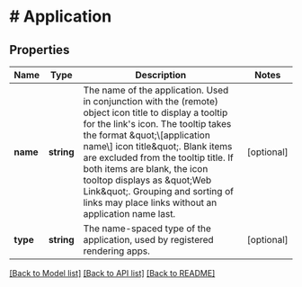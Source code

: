 # # Application

## Properties

Name | Type | Description | Notes
------------ | ------------- | ------------- | -------------
**name** | **string** | The name of the application. Used in conjunction with the (remote) object icon title to display a tooltip for the link&#39;s icon. The tooltip takes the format \&quot;\\[application name\\] icon title\&quot;. Blank items are excluded from the tooltip title. If both items are blank, the icon tooltop displays as \&quot;Web Link\&quot;. Grouping and sorting of links may place links without an application name last. | [optional]
**type** | **string** | The name-spaced type of the application, used by registered rendering apps. | [optional]

[[Back to Model list]](../../README.md#models) [[Back to API list]](../../README.md#endpoints) [[Back to README]](../../README.md)
